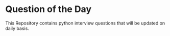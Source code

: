 # Question of the Day

This Repository contains python interview questions that will be updated on daily basis. 

